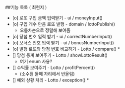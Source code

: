 ##기능 목록 ( 최현지 )
* [o] 로또 구입 금액 입력받기 - ui / moneyInput()
* [o] 구입 개수 만큼 로또 발행 - domain / lottoPublish()
    * 오름차순으로 정렬해 보여줌
* [o] 당첨 번호 입력 받기 - ui / correctNumberInput() 
* [o] 보너스 번호 입력 받기 - ui / bonusNumberInput() 
* [o] 발행 로또와 당첨 번호 비교하기 - Lotto / compare()
    *
* [] 당첨 통계 보여주기 - Lotto / showLottoResult()
    * 여기 enum 사용?
* [] 수익률 보여주기 - Lotto / profitPercent()  
  * (소수점 둘째 자리에서 반올림)
* [] 예외 상황 처리 - Lotto / exception()
  * 
